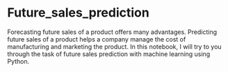 # Future_sales_prediction
Forecasting future sales of a product offers many advantages. Predicting future sales of a product helps a company manage the cost of manufacturing and marketing the product. In this notebook, I will try to you through the task of future sales prediction with machine learning using Python.
